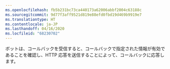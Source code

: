 ```yaml
---
ms.openlocfilehash: fb5b231bc73ca440173a62006abbf2004c63188c
ms.sourcegitcommit: 9d77f3aff9521d819e88efd0fbd19d469b9919e7
ms.translationtype: HT
ms.contentlocale: ja-JP
ms.lasthandoff: 04/16/2020
ms.locfileid: "68230702"
---
```

ボットは、コールバックを受信すると、コールバックで指定された情報が有効であることを確認し、HTTP 応答を送信することによって、コールバックに応答します。 